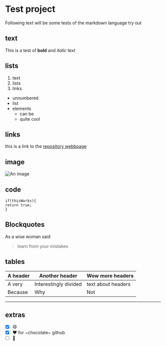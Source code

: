 # Test project 

Following text will be some tests of the markdown language try out

## text

This is a test of **bold** and *italic* text

## lists

1. text
1. lists
1. links

- unnumbered
- list
- elements
  - can be
  - quite cool

## links

this is a link to the [repository webbpage](http://127.0.0.1:8080/)

## image

![An image](https://octodex.github.com/images/yaktocat.png)

## code

```
if(thisWorks){
return true;
}
```

## Blockquotes

As a wise woman said

>learn from
>your mistakes

## tables 

A header| Another header | Wow more headers
--------|----------------|-----------------
A very | Interestingly divided | text about headers
Because | Why | Not

---

## extras

- [x] :smile:
- [x] :heart: for ~chocolate~ github
- [ ] :camel:
